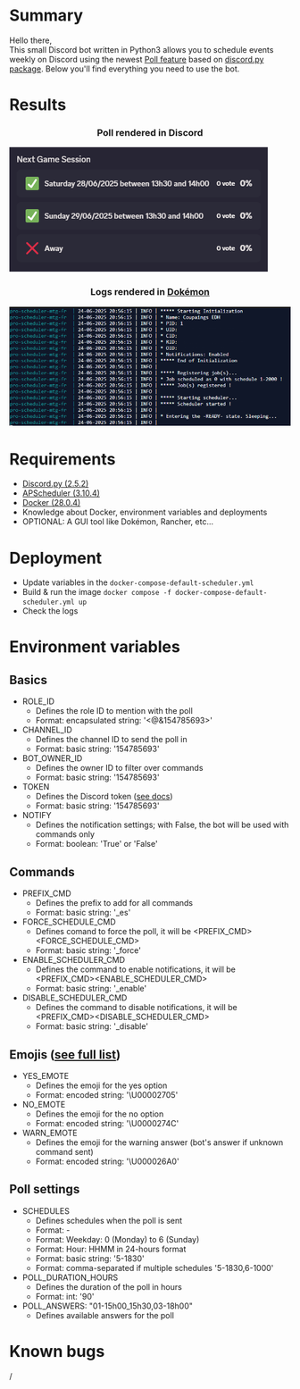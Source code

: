 # Summary
Hello there,<br>
This small Discord bot written in Python3 allows you to schedule events weekly on Discord using the newest [Poll feature](https://discordpy.readthedocs.io/en/latest/api.html?highlight=poll#poll) based on [discord.py package](https://pypi.org/project/discord.py/).
Below you'll find everything you need to use the bot.

# Results
### <p align="center">Poll rendered in Discord</p>
![Rendered](_samples/ui_rendered.png)<br>
### <p align="center">Logs rendered in [Dokémon](https://github.com/productiveops/dokemon)</p>
![Rendered](_samples/logs_rendered.png)<br>

# Requirements
* [Discord.py (2.5.2)](https://pypi.org/project/discord.py/)
* [APScheduler (3.10.4)](https://pypi.org/project/APScheduler/)
* [Docker (28.0.4)](https://docs.docker.com/)
* Knowledge about Docker, environment variables and deployments
* OPTIONAL: A GUI tool like Dokémon, Rancher, etc...

# Deployment
* Update variables in the ```docker-compose-default-scheduler.yml```
* Build & run the image ```docker compose -f docker-compose-default-scheduler.yml up```
* Check the logs

# Environment variables
## Basics
* ROLE_ID
    - Defines the role ID to mention with the poll
    - Format: encapsulated string: '<@&154785693>'
* CHANNEL_ID
    - Defines the channel ID to send the poll in
    - Format: basic string: '154785693'
* BOT_OWNER_ID
    - Defines the owner ID to filter over commands
    - Format: basic string: '154785693'
* TOKEN
    - Defines the Discord token ([see docs](https://discord.com/developers))
    - Format: basic string: '154785693'
* NOTIFY
    - Defines the notification settings; with False, the bot will be used with commands only
    - Format: boolean: 'True' or 'False'
## Commands
* PREFIX_CMD
    - Defines the prefix to add for all commands
    - Format: basic string: '_es'
* FORCE_SCHEDULE_CMD
    - Defines comand to force the poll, it will be <PREFIX_CMD><FORCE_SCHEDULE_CMD>
    - Format: basic string: '_force'
* ENABLE_SCHEDULER_CMD
    - Defines the command to enable notifications, it will be <PREFIX_CMD><ENABLE_SCHEDULER_CMD>
    - Format: basic string: '_enable'
* DISABLE_SCHEDULER_CMD
    - Defines the command to disable notifications, it will be <PREFIX_CMD><DISABLE_SCHEDULER_CMD>
    - Format: basic string: '_disable'
## Emojis ([see full list](https://www.prosettings.com/emoji-list/))
* YES_EMOTE
    - Defines the emoji for the yes option
    - Format: encoded string: '\U00002705'
* NO_EMOTE
    - Defines the emoji for the no option
    - Format: encoded string: '\U0000274C'
* WARN_EMOTE
    - Defines the emoji for the warning answer (bot's answer if unknown command sent)
    - Format: encoded string: '\U000026A0'
## Poll settings
* SCHEDULES
    - Defines schedules when the poll is sent
    - Format: <WEEKDAY>-<HOUR>
    - Format: Weekday: 0 (Monday) to 6 (Sunday)
    - Format: Hour: HHMM in 24-hours format
    - Format: basic string: '5-1830'
    - Format: comma-separated if multiple schedules '5-1830,6-1000'
* POLL_DURATION_HOURS
    - Defines the duration of the poll in hours
    - Format: int: '90'
* POLL_ANSWERS: "01-15h00_15h30,03-18h00"
    - Defines available answers for the poll 

# Known bugs
/